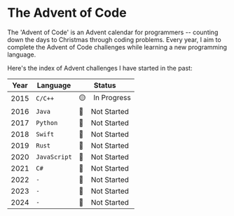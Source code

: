 # The Advent of Code

The 'Advent of Code' is an Advent calendar for programmers -- counting down the days to Christmas through coding problems. Every year, I aim to complete the Advent of Code challenges while learning a new programming language. 

Here's the index of Advent challenges I have started in the past:

Year | Language     | Status
---- | ------------ | ---------------
2015 | `C/C++`      | 🟡&nbsp;&nbsp;&nbsp;&nbsp;In Progress
2016 | `Java`       | 🔴&nbsp;&nbsp;&nbsp;&nbsp;Not Started
2017 | `Python`     | 🔴&nbsp;&nbsp;&nbsp;&nbsp;Not Started
2018 | `Swift`      | 🔴&nbsp;&nbsp;&nbsp;&nbsp;Not Started
2019 | `Rust`       | 🔴&nbsp;&nbsp;&nbsp;&nbsp;Not Started
2020 | `JavaScript` | 🔴&nbsp;&nbsp;&nbsp;&nbsp;Not Started
2021 | `C#`         | 🔴&nbsp;&nbsp;&nbsp;&nbsp;Not Started
2022 | `-`          | 🔴&nbsp;&nbsp;&nbsp;&nbsp;Not Started
2023 | `-`          | 🔴&nbsp;&nbsp;&nbsp;&nbsp;Not Started
2024 | `-`          | 🔴&nbsp;&nbsp;&nbsp;&nbsp;Not Started
